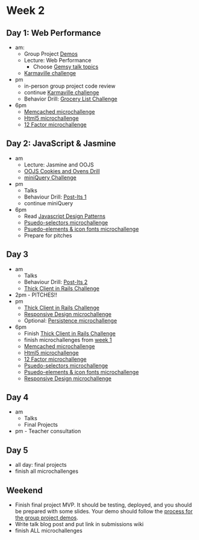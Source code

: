 
# Week 2


## Day 1: Web Performance

- am: 
	- Group Project [Demos](../group_project_process.md#demos)
	- Lecture: Web Performance
    	- Choose [Gemsy talk topics](./gemsy_talk_topics.md)
	- [Karmaville challenge](../../../../karmaville)
- pm
	- in-person group project code review
	- continue [Karmaville challenge](../../../../karmaville)
	- Behavior Drill: [Grocery List Challenge](../../../../behavior-drill-grocery-list-challenge)
- 6pm
	- [Memcached microchallenge](memcached-microchallenge.md)
	- [Html5 microchallenge](html5.md)
	- [12 Factor microchallenge](12_factor.md)

## Day 2: JavaScript & Jasmine

- am
	- Lecture: Jasmine and OOJS
	- [OOJS Cookies and Ovens Drill](../../../../behavior-drill-cookies-and-ovens-challenge)
	- [miniQuery Challenge](../../../../miniQuery-challenge)
- pm
	- Talks
	- Behaviour Drill: [Post-Its 1](../../../../behavior-drill-post-it-board-v1-challenge)
	- continue miniQuery
- 6pm
	- Read [Javascript Design Patterns](http://addyosmani.com/resources/essentialjsdesignpatterns/book/)
	- [Psuedo-selectors microchallenge](./psuedo_selectors.md)
	- [Psuedo-elements & icon fonts microchallenge](./psuedo_elements.md)
	- Prepare for pitches


## Day 3

- am
	- Talks
	- Behaviour Drill: [Post-Its 2](../../../../behavior-drill-post-it-board-v2-challenge)
	- [Thick Client in Rails Challenge](../../../../build-a-thick-client-on-rails-challenge)
- 2pm - PITCHES!!
- pm
	- [Thick Client in Rails Challenge](../../../../build-a-thick-client-on-rails-challenge)
	- [Responsive Design microchallenge](./responsive_design.md)
	- Optional: [Persistence microchallenge](./persistence-microchallenge.md)
- 6pm 
	- Finish [Thick Client in Rails Challenge](../../../../build-a-thick-client-on-rails-challenge)
 	- finish microchallenges from [week 1](../week_1/README.md)
	- [Memcached microchallenge](memcached-microchallenge.md)
	- [Html5 microchallenge](html5.md)
	- [12 Factor microchallenge](12_factor.md)
	- [Psuedo-selectors microchallenge](./psuedo_selectors.md)
	- [Psuedo-elements & icon fonts microchallenge](./psuedo_elements.md)
	- [Responsive Design microchallenge](./responsive_design.md)

## Day 4

- am
	- Talks
	- Final Projects
- pm - Teacher consultation




## Day 5

- all day: final projects
- finish all microchallenges


## Weekend
 - Finish final project MVP.  It should be testing, deployed, and you should be prepared with some slides.  Your demo should follow the [process for the group  project demos](../group_project_process#demos).
 - Write talk blog post and put link in submissions wiki
 - finish ALL microchallenges
